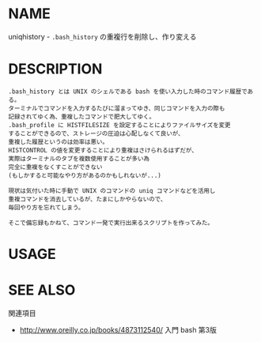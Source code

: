 # NAME

uniqhistory - `.bash_history` の重複行を削除し、作り変える

# DESCRIPTION

    .bash_history とは UNIX のシェルである bash を使い入力した時のコマンド履歴である。
    ターミナルでコマンドを入力するたびに溜まってゆき、同じコマンドを入力の際も
    記録されてゆく為、重複したコマンドで肥大してゆく。
    .bash_profile に HISTFILESIZE を設定することによりファイルサイズを変更
    することができるので、ストレージの圧迫は心配しなくて良いが、
    重複した履歴というのは効率は悪い。
    HISTCONTROL の値を変更することにより重複はさけられるはずだが、
    実際はターミナルのタブを複数使用することが多い為
    完全に重複をなくすことができない
    (もしかすると可能なやり方があるのかもしれないが...)

    現状は気付いた時に手動で UNIX のコマンドの uniq コマンドなどを活用し
    重複コマンドを消去しているが、たまにしかやらないので、
    毎回やり方を忘れてしまう。

    そこで備忘録もかねて、コマンド一発で実行出来るスクリプトを作ってみた。

# USAGE

# SEE ALSO

関連項目

- <http://www.oreilly.co.jp/books/4873112540/> 入門 bash 第3版
